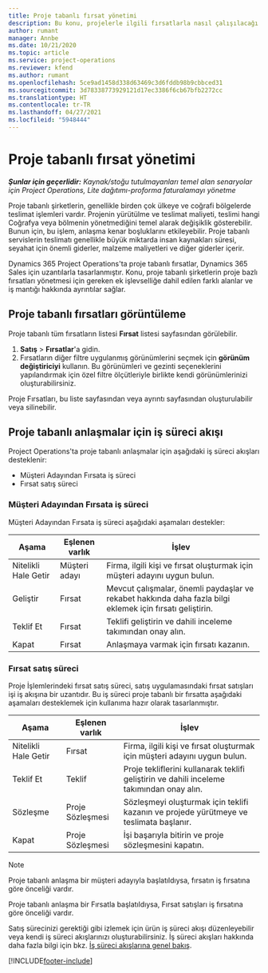 ```yaml
---
title: Proje tabanlı fırsat yönetimi
description: Bu konu, projelerle ilgili fırsatlarla nasıl çalışılacağı hakkında bilgi sağlar.
author: rumant
manager: Annbe
ms.date: 10/21/2020
ms.topic: article
ms.service: project-operations
ms.reviewer: kfend
ms.author: rumant
ms.openlocfilehash: 5ce9ad1458d338d63469c3d6fddb98b9cbbced31
ms.sourcegitcommit: 3d78338773929121d17ec3386f6cb67bfb2272cc
ms.translationtype: HT
ms.contentlocale: tr-TR
ms.lasthandoff: 04/27/2021
ms.locfileid: "5948444"
---
```

# <a name="manage-project-based-opportunities"></a>Proje tabanlı fırsat yönetimi

_**Şunlar için geçerlidir:** Kaynak/stoğu tutulmayanları temel alan senaryolar için Project Operations, Lite dağıtımı-proforma faturalamayı yönetme_

Proje tabanlı şirketlerin, genellikle birden çok ülkeye ve coğrafi bölgelerde teslimat işlemleri vardır. Projenin yürütülme ve teslimat maliyeti, teslimi hangi Coğrafya veya bölmenin yönetmediğini temel alarak değişiklik gösterebilir. Bunun için, bu işlem, anlaşma kenar boşluklarını etkileyebilir. Proje tabanlı servislerin teslimatı genellikle büyük miktarda insan kaynakları süresi, seyahat için önemli giderler, malzeme maliyetleri ve diğer giderler içerir.

Dynamics 365 Project Operations'ta proje tabanlı fırsatlar, Dynamics 365 Sales için uzantılarla tasarlanmıştır. Konu, proje tabanlı şirketlerin proje bazlı fırsatları yönetmesi için gereken ek işlevselliğe dahil edilen farklı alanlar ve iş mantığı hakkında ayrıntılar sağlar.

## <a name="view-all-project-based-opportunities"></a>Proje tabanlı fırsatları görüntüleme

Proje tabanlı tüm fırsatların listesi **Fırsat** listesi sayfasından görülebilir. 

1. **Satış** > **Fırsatlar**'a gidin.
2. Fırsatların diğer filtre uygulanmış görünümlerini seçmek için **görünüm değiştiriciyi** kullanın. Bu görünümleri ve gezinti seçeneklerini yapılandırmak için özel filtre ölçütleriyle birlikte kendi görünümlerinizi oluşturabilirsiniz.

Proje Fırsatları, bu liste sayfasından veya ayrıntı sayfasından oluşturulabilir veya silinebilir.

## <a name="business-process-flow-for-project-based-deals"></a>Proje tabanlı anlaşmalar için iş süreci akışı

Project Operations'ta proje tabanlı anlaşmalar için aşağıdaki iş süreci akışları desteklenir:

- Müşteri Adayından Fırsata iş süreci
- Fırsat satış süreci

### <a name="lead-to-opportunity-business-process"></a>Müşteri Adayından Fırsata iş süreci 
Müşteri Adayından Fırsata iş süreci aşağıdaki aşamaları destekler:

| Aşama | Eşlenen varlık | İşlev |
| --- | --- | --- |
| Nitelikli Hale Getir | Müşteri adayı | Firma, ilgili kişi ve fırsat oluşturmak için müşteri adayını uygun bulun. |
| Geliştir | Fırsat | Mevcut çalışmalar, önemli paydaşlar ve rekabet hakkında daha fazla bilgi eklemek için fırsatı geliştirin. |
| Teklif Et | Fırsat | Teklifi geliştirin ve dahili inceleme takımından onay alın. |
| Kapat | Fırsat | Anlaşmaya varmak için fırsatı kazanın. |

### <a name="opportunity-sales-process"></a>Fırsat satış süreci
Proje İşlemlerindeki fırsat satış süreci, satış uygulamasındaki fırsat satışları işi iş akışına bir uzantıdır. Bu iş süreci proje tabanlı bir fırsatta aşağıdaki aşamaları desteklemek için kullanıma hazır olarak tasarlanmıştır.

| Aşama | Eşlenen varlık | İşlev |
| --- | --- | --- |
| Nitelikli Hale Getir | Fırsat | Firma, ilgili kişi ve fırsat oluşturmak için müşteri adayını uygun bulun. |
| Teklif Et | Teklif | Proje tekliflerini kullanarak teklifi geliştirin ve dahili inceleme takımından onay alın. |
| Sözleşme | Proje Sözleşmesi | Sözleşmeyi oluşturmak için teklifi kazanın ve projede yürütmeye ve teslimata başlanır. |
| Kapat | Proje Sözleşmesi | İşi başarıyla bitirin ve proje sözleşmesini kapatın. |

> [!NOTE]
> Proje tabanlı anlaşma bir müşteri adayıyla başlatıldıysa, fırsatın iş fırsatına göre önceliği vardır.
>
> Proje tabanlı anlaşma bir Fırsatla başlatıldıysa, Fırsat satışları iş fırsatına göre önceliği vardır.

Satış sürecinizi gerektiği gibi izlemek için ürün iş süreci akışı düzenleyebilir veya kendi iş süreci akışlarınızı oluşturabilirsiniz. İş süreci akışları hakkında daha fazla bilgi için bkz. [İş süreci akışlarına genel bakış](/dynamics365/customerengagement/on-premises/customize/business-process-flows-overview).


[!INCLUDE[footer-include](../includes/footer-banner.md)]